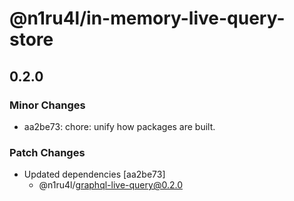 # @n1ru4l/in-memory-live-query-store

## 0.2.0
### Minor Changes

- aa2be73: chore: unify how packages are built.

### Patch Changes

- Updated dependencies [aa2be73]
  - @n1ru4l/graphql-live-query@0.2.0
